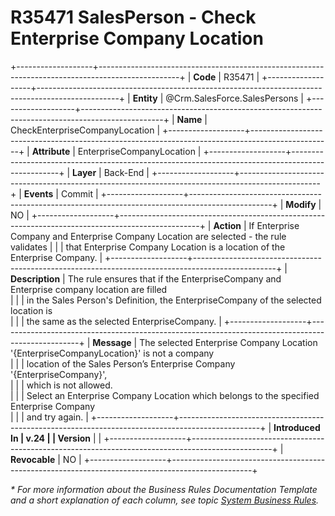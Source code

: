 ﻿---
erp.type: business-rule
erp.entity: Crm.SalesPersons
---

# R35471 SalesPerson - Check Enterprise Company Location
+-------------------+--------------------------------------------------------------------------------------------------+
| **Code**          | R35471                                                                                           |
+-------------------+--------------------------------------------------------------------------------------------------+
| **Entity**        | @Crm.SalesForce.SalesPersons                                                                     |
+-------------------+--------------------------------------------------------------------------------------------------+
| **Name**          | CheckEnterpriseCompanyLocation                                                                   |
+-------------------+--------------------------------------------------------------------------------------------------+
| **Attribute**     | EnterpriseCompanyLocation                                                                        |
+-------------------+--------------------------------------------------------------------------------------------------+
| **Layer**         | Back-End                                                                                         |
+-------------------+--------------------------------------------------------------------------------------------------+
| **Events**        | Commit                                                                                           |
+-------------------+--------------------------------------------------------------------------------------------------+
| **Modify**        | NO                                                                                               |
+-------------------+--------------------------------------------------------------------------------------------------+
| **Action**        | If Enterprise Company and Enterprise Company Location are selected - the rule validates          |
|                   | that Enterprise Company Location is а location of the Enterprise Company.                        |
+-------------------+--------------------------------------------------------------------------------------------------+
| **Description**   | The rule ensures that if the EnterpriseCompany and Enterprise company location are filled <br/>  |
|                   | in the Sales Person's Definition, the EnterpriseCompany of the selected location is <br/>        |
|                   | the same as the selected EnterpriseCompany.                                                      |
+-------------------+--------------------------------------------------------------------------------------------------+
| **Message**       | The selected Enterprise Company Location '{EnterpriseCompanyLocation}' is not a company<br/>     |
|                   | location of the Sales Person’s Enterprise Company '{EnterpriseCompany}',<br/>                    |
|                   | which is not allowed.<br/>                                                                       |
|                   | Select an Enterprise Company Location which belongs to the specified Enterprise Company <br/>    |
|                   | and try again.                                                                                   |
+-------------------+--------------------------------------------------------------------------------------------------+
| **Introduced In   | v.24                                                                                             |
| Version**         |                                                                                                  |
+-------------------+--------------------------------------------------------------------------------------------------+
| **Revocable**     | NO                                                                                               |
+-------------------+--------------------------------------------------------------------------------------------------+

*\* For more information about the Business Rules Documentation Template and a short explanation of each column, see
topic [System Business Rules](../templates/template-description-system-business-rules.md).*
